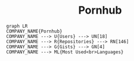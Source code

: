 <h1 align="center">Pornhub</h1>

```mermaid
graph LR
COMPANY_NAME{Pornhub}
COMPANY_NAME ---> U{Users} ---> UN[18]
COMPANY_NAME ---> R{Repositories} ---> RN[146]
COMPANY_NAME ---> G{Gists} ---> GN[4]
COMPANY_NAME ---> ML{Most Used<br>Languages}
```
